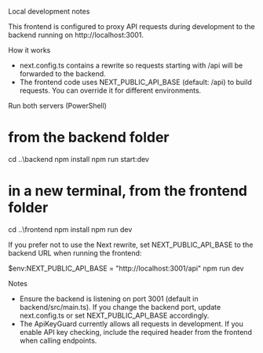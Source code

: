 Local development notes

This frontend is configured to proxy API requests during development to the backend running on http://localhost:3001.

How it works
- next.config.ts contains a rewrite so requests starting with /api will be forwarded to the backend.
- The frontend code uses NEXT_PUBLIC_API_BASE (default: /api) to build requests. You can override it for different environments.

Run both servers (PowerShell)

# from the backend folder
cd ..\backend
npm install
npm run start:dev

# in a new terminal, from the frontend folder
cd ..\frontend
npm install
npm run dev

If you prefer not to use the Next rewrite, set NEXT_PUBLIC_API_BASE to the backend URL when running the frontend:

$env:NEXT_PUBLIC_API_BASE = "http://localhost:3001/api"
npm run dev

Notes
- Ensure the backend is listening on port 3001 (default in backend/src/main.ts). If you change the backend port, update next.config.ts or set NEXT_PUBLIC_API_BASE accordingly.
- The ApiKeyGuard currently allows all requests in development. If you enable API key checking, include the required header from the frontend when calling endpoints.
